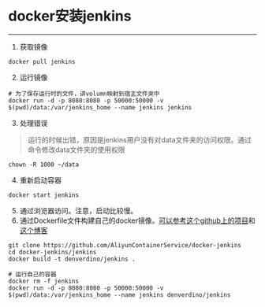 # docker安装jenkins
---
1. 获取镜像
```
docker pull jenkins
```
2. 运行镜像
```
# 为了保存运行时的文件，讲volumn映射到宿主文件夹中
docker run -d -p 8080:8080 -p 50000:50000 -v $(pwd)/data:/var/jenkins_home --name jenkins jenkins
```
3. 处理错误
> 运行的时候出错，原因是jenkins用户没有对data文件夹的访问权限。通过命令修改data文件夹的使用权限
```
chown -R 1000 ~/data
```
4. 重新启动容器
```
docker start jenkins
```
5. 通过浏览器访问。注意，启动比较慢。
6. 通过Dockerfile文件构建自己的docker镜像。[可以参考这个github上的项目](https://github.com/AliyunContainerService/docker-jenkins)和[这个博客](https://blog.csdn.net/babys/article/details/71170254)
```
git clone https://github.com/AliyunContainerService/docker-jenkins
cd docker-jenkins/jenkins
docker build -t denverdino/jenkins .

# 运行自己的容器
docker rm -f jenkins
docker run -d -p 8080:8080 -p 50000:50000 -v $(pwd)/data:/var/jenkins_home --name jenkins denverdino/jenkins
```